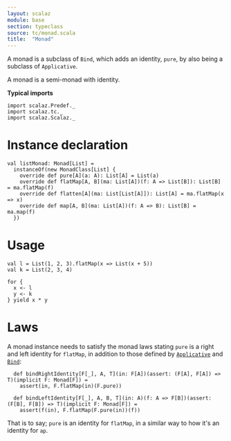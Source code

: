 ```yaml
---
layout: scalaz
module: base
section: typeclass
source: tc/monad.scala
title:  "Monad"
---
```


A monad is a subclass of `Bind`, which adds an identity, `pure`,
by also being a subclass of `Applicative`.

A monad is a semi-monad with identity.

**Typical imports**

```tut:silent
import scalaz.Predef._
import scalaz.tc._
import scalaz.Scalaz._
```

# Instance declaration

```tut
val listMonad: Monad[List] =
  instanceOf(new MonadClass[List] {
    override def pure[A](a: A): List[A] = List(a)
    override def flatMap[A, B](ma: List[A])(f: A => List[B]): List[B] = ma.flatMap(f)
    override def flatten[A](ma: List[List[A]]): List[A] = ma.flatMap(x => x)
    override def map[A, B](ma: List[A])(f: A => B): List[B] = ma.map(f)
  })
```

# Usage

```tut
val l = List(1, 2, 3).flatMap(x => List(x + 5))
val k = List(2, 3, 4)

for {
  x <- l
  y <- k
} yield x * y
```

# Laws

A monad instance needs to satisfy the monad laws stating `pure` is a right and left
identity for `flatMap`, in addition to those defined by [`Applicative`](./Applicative.html)
and [`Bind`](./Bind.html):

```tut
  def bindRightIdentity[F[_], A, T](in: F[A])(assert: (F[A], F[A]) => T)(implicit F: Monad[F]) =
    assert(in, F.flatMap(in)(F.pure))

  def bindLeftIdentity[F[_], A, B, T](in: A)(f: A => F[B])(assert: (F[B], F[B]) => T)(implicit F: Monad[F]) =
    assert(f(in), F.flatMap(F.pure(in))(f))
```

That is to say; `pure` is an identity for `flatMap`,
in a similar way to how it's an identity for `ap`.
